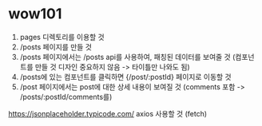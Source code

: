 # wow101

1. pages 디렉토리를 이용할 것
2. /posts 페이지를 만들 것
3. /posts 페이지에서는 /posts api를 사용하여, 패칭된 데이터를 보여줄 것 (컴포넌트를 만들 것 디자인 중요하지 않음 -> 타이틀만 나와도 됨)
4. /posts에 있는 컴포넌트를 클릭하면 {/post/:postId} 페이지로 이동할 것
5. /post 페이지에서는 post에 대한 상세 내용이 보여질 것 (comments 포함 -> /posts/:postId/comments를)




https://jsonplaceholder.typicode.com/
axios 사용할 것 (fetch)
